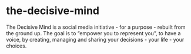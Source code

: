 # the-decisive-mind
The Decisive Mind is a social media initiative -  for a purpose - rebuilt from the ground up. The goal is to “empower you to represent you”, to have a voice, by creating, managing and sharing your decisions - your life -  your choices.  
